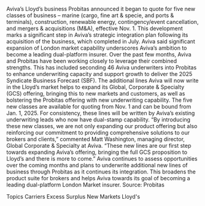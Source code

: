 Aviva’s Lloyd’s business Probitas announced it began to quote for five new classes of business – marine (cargo, fine art & specie, and ports & terminals), construction, renewable energy, contingency/event cancellation, and mergers & acquisitions (M&A), effective Nov. 1.
This development marks a significant step in Aviva’s strategic integration plan following its acquisition of the business, which completed in July. Aviva said significant expansion of London market capability underscores Aviva’s ambition to become a leading dual-platform insurer.
Over the past few months, Aviva and Probitas have been working closely to leverage their combined strengths. This has included seconding 46 Aviva underwriters into Probitas to enhance underwriting capacity and support growth to deliver the 2025 Syndicate Business Forecast (SBF).
The additional lines Aviva will now write in the Lloyd’s market helps to expand its Global, Corporate & Specialty (GCS) offering, bringing this to new markets and customers, as well as bolstering the Probitas offering with new underwriting capability.
The five new classes are available for quoting from Nov. 1 and can be bound from Jan. 1, 2025. For consistency, these lines will be written by Aviva’s existing underwriting leads who now have dual-stamp capability.
“By introducing these new classes, we are not only expanding our product offering but also reinforcing our commitment to providing comprehensive solutions to our brokers and clients,” commented Matt Washington, managing director, Global Corporate & Specialty at Aviva. “These new lines are our first step towards expanding Aviva’s offering, bringing the full GCS proposition to Lloyd’s and there is more to come.”
Aviva continues to assess opportunities over the coming months and plans to underwrite additional new lines of business through Probitas as it continues its integration. This broadens the product suite for brokers and helps Aviva towards its goal of becoming a leading dual-platform London Market insurer.
Source: Probitas

Topics
Carriers
Excess Surplus
New Markets
Lloyd's
